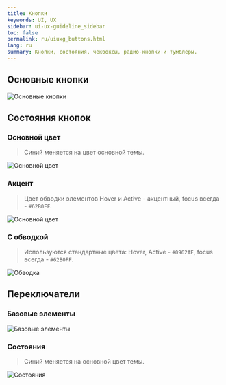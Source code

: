 ```yaml
---
title: Кнопки
keywords: UI, UX
sidebar: ui-ux-guideline_sidebar
toc: false
permalink: ru/uiuxg_buttons.html
lang: ru
summary: Кнопки, состояния, чекбоксы, радио-кнопки и тумблеры.
---
```


## Основные кнопки

![Основные кнопки](../../../images/pages/guides/ui-ux-guideline/uiuxg_buttons/1.png)

## Состояния кнопок

### Основной цвет

> Синий меняется на цвет основной темы.

![Основной цвет](../../../images/pages/guides/ui-ux-guideline/uiuxg_buttons/2.png)

### Акцент

> Цвет обводки элементов Hover и Active - акцентный, focus всегда - `#62B0FF`.

![Основной цвет](../../../images/pages/guides/ui-ux-guideline/uiuxg_buttons/3.png)

### С обводкой

> Используются стандартные цвета: Hover, Active - `#0962AF`, focus всегда - `#62B0FF`.

![Обводка](../../../images/pages/guides/ui-ux-guideline/uiuxg_buttons/4.png)

## Переключатели

### Базовые элементы

![Базовые элементы](../../../images/pages/guides/ui-ux-guideline/uiuxg_buttons/5.png)

### Состояния

> Синий меняется на основной цвет темы.

![Состояния](../../../images/pages/guides/ui-ux-guideline/uiuxg_buttons/6.png)
